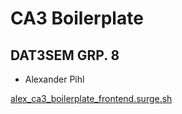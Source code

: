 # CA3 Boilerplate

## DAT3SEM GRP. 8
- Alexander Pihl

[alex_ca3_boilerplate_frontend.surge.sh](www.alex_ca3_boilerplate_frontend.surge.sh)

